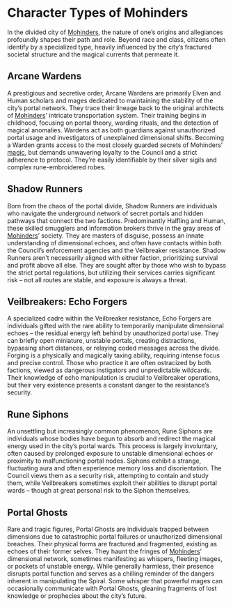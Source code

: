 # Character Types of Mohinders

In the divided city of [Mohinders](/geography/settlement/city/mohinders.md), the nature of one’s origins and allegiances profoundly shapes their path and role. Beyond race and class, citizens often identify by a specialized type, heavily influenced by the city’s fractured societal structure and the magical currents that permeate it.

## Arcane Wardens

A prestigious and secretive order, Arcane Wardens are primarily Elven and Human scholars and mages dedicated to maintaining the stability of the city’s portal network. They trace their lineage back to the original architects of [Mohinders](/geography/settlement/city/mohinders.md)' intricate transportation system. Their training begins in childhood, focusing on portal theory, warding rituals, and the detection of magical anomalies. Wardens act as both guardians against unauthorized portal usage and investigators of unexplained dimensional shifts. Becoming a Warden grants access to the most closely guarded secrets of Mohinders’ [magic](/structure/mechanic/magic.md), but demands unwavering loyalty to the Council and a strict adherence to protocol. They’re easily identifiable by their silver sigils and complex rune-embroidered robes.

## Shadow Runners

Born from the chaos of the portal divide, Shadow Runners are individuals who navigate the underground network of secret portals and hidden pathways that connect the two factions. Predominantly Halfling and Human, these skilled smugglers and information brokers thrive in the gray areas of [Mohinders](/geography/settlement/city/mohinders.md)’ society.  They are masters of disguise, possess an innate understanding of dimensional echoes, and often have contacts within both the Council’s enforcement agencies and the Veilbreaker resistance. Shadow Runners aren’t necessarily aligned with either faction, prioritizing survival and profit above all else. They are sought after by those who wish to bypass the strict portal regulations, but utilizing their services carries significant risk – not all routes are stable, and exposure is always a threat.

## Veilbreakers: Echo Forgers

A specialized cadre within the Veilbreaker resistance, Echo Forgers are individuals gifted with the rare ability to temporarily manipulate dimensional echoes – the residual energy left behind by unauthorized portal use. They can briefly open miniature, unstable portals, creating distractions, bypassing short distances, or relaying coded messages across the divide. Forging is a physically and magically taxing ability, requiring intense focus and precise control. Those who practice it are often ostracized by both factions, viewed as dangerous instigators and unpredictable wildcards. Their knowledge of echo manipulation is crucial to Veilbreaker operations, but their very existence presents a constant danger to the resistance’s security.

## Rune Siphons

An unsettling but increasingly common phenomenon, Rune Siphons are individuals whose bodies have begun to absorb and redirect the magical energy used in the city’s portal wards. This process is largely involuntary, often caused by prolonged exposure to unstable dimensional echoes or proximity to malfunctioning portal nodes. Siphons exhibit a strange, fluctuating aura and often experience memory loss and disorientation. The Council views them as a security risk, attempting to contain and study them, while Veilbreakers sometimes exploit their abilities to disrupt portal wards – though at great personal risk to the Siphon themselves.

## Portal Ghosts

Rare and tragic figures, Portal Ghosts are individuals trapped between dimensions due to catastrophic portal failures or unauthorized dimensional breaches. Their physical forms are fractured and fragmented, existing as echoes of their former selves. They haunt the fringes of [Mohinders](/geography/settlement/city/mohinders.md)’ dimensional network, sometimes manifesting as whispers, fleeting images, or pockets of unstable energy. While generally harmless, their presence disrupts portal function and serves as a chilling reminder of the dangers inherent in manipulating the Spiral. Some whisper that powerful mages can occasionally communicate with Portal Ghosts, gleaning fragments of lost knowledge or prophecies about the city’s future.
